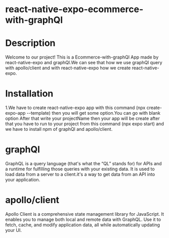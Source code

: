 # react-native-expo-ecommerce-with-graphQl

# Description
Welcome to our project! This is a Ecommerce-with-graphQl App made by react-native-expo and graphQl.We can see that how we use graphQl query with apollo/client and with react-native-expo how we create react-native-expo.

# Installation
1.We have to create react-native-expo app with this command (npx create-expo-app --template) then
you will get some option.You can go with blank option After that write your projectName then your app will be create after that you have to run to your project from this command (npx expo start) and we have to install npm of graphQl and apollo/client.


# graphQl
GraphQL is a query language (that's what the “QL” stands for) for APIs and a runtime for fulfilling those queries with your existing data. It is used to load data from a server to a client.it's a way to get data from an API into your application.
# apollo/client
Apollo Client is a comprehensive state management library for JavaScript. It enables you to manage both local and remote data with GraphQL. Use it to fetch, cache, and modify application data, all while automatically updating your UI.



